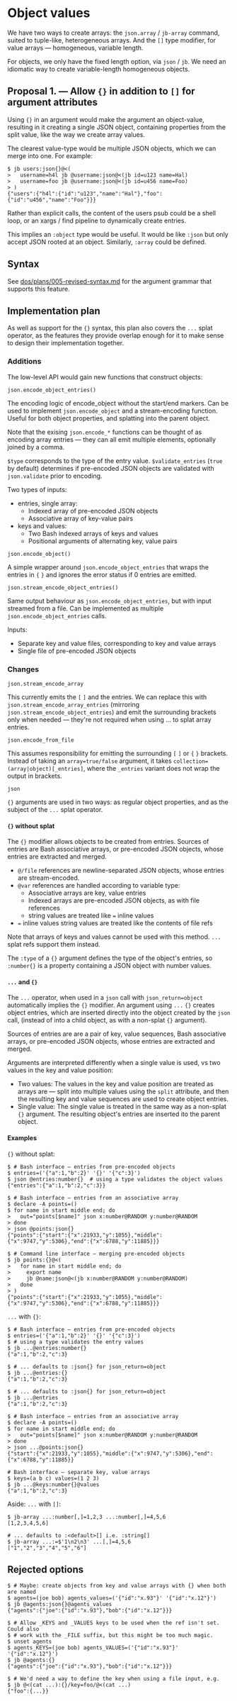 # Object values

We have two ways to create arrays: the `json.array` / `jb-array` command, suited
to tuple-like, heterogeneous arrays. And the `[]` type modifier, for value
arrays — homogeneous, variable length.

For objects, we only have the fixed length option, via `json` / `jb`. We need an
idiomatic way to create variable-length homogeneous objects.

## Proposal 1. — Allow `{}` in addition to `[]` for argument attributes

Using `{}` in an argument would make the argument an object-value, resulting in
it creating a single JSON object, containing properties from the split value,
like the way we create array values.

The clearest value-type would be multiple JSON objects, which we can merge into
one. For example:

```Console
$ jb users:json{}@<(
>   username=h4l jb @username:json@<(jb id=u123 name=Hal)
>   username=foo jb @username:json@<(jb id=u456 name=Foo)
> )
{"users":{"h4l":{"id":"u123","name":"Hal"},"foo":{"id":"u456","name":"Foo"}}}
```

Rather than explicit calls, the content of the users psub could be a shell loop,
or an xargs / find pipeline to dynamically create entries.

This implies an `:object` type would be useful. It would be like `:json` but
only accept JSON rooted at an object. Similarly, `:array` could be defined.

## Syntax

See [dos/plans/005-revised-syntax.md](./005-revised-syntax.md) for the argument
grammar that supports this feature.

## Implementation plan

As well as support for the `{}` syntax, this plan also covers the `...` splat
operator, as the features they provide overlap enough for it to make sense to
design their implementation together.

### Additions

The low-level API would gain new functions that construct objects:

`json.encode_object_entries()`

The encoding logic of encode_object without the start/end markers. Can be used
to implement `json.encode_object` and a stream-encoding function. Useful for
both object properties, and splatting into the parent object.

Note that the exising `json.encode_*` functions can be thought of as encoding
array entries — they can all emit multiple elements, optionally joined by a
comma.

`$type` corresponds to the type of the entry value. `$validate_entries` (`true`
by default) determines if pre-encoded JSON objects are validated with
`json.validate` prior to encoding.

<!-- TODO: need a way to signal to the caller if 0 entries were emitted, because
     the caller is responsible for inserting commas between adjacent blocks of
     entries. We should probably return a fixed error status if no entries are
     emitted.

     Note: When implementing we can append commas to all array entries, then
     remove commas from the final entry and from any entries which consist only
     of commas, in order to omit empty lines.
      -->

Two types of inputs:

- entries, single array:
  - Indexed array of pre-encoded JSON objects
  - Associative array of key-value pairs
- keys and values:
  - Two Bash indexed arrays of keys and values
  - Positional arguments of alternating key, value pairs

<!-- TODO: do we need this? -->

`json.encode_object()`

A simple wrapper around `json.encode_object_entries` that wraps the entries in
`{` `}` and ignores the error status if 0 entries are emitted.

`json.stream_encode_object_entries()`

Same output behaviour as `json.encode_object_entries`, but with input streamed
from a file. Can be implemented as multiple `json.encode_object_entries` calls.

Inputs:

- Separate key and value files, corresponding to key and value arrays
- Single file of pre-encoded JSON objects

### Changes

`json.stream_encode_array`

This currently emits the `[` `]` and the entries. We can replace this with
`json.stream_encode_array_entries` (mirroring
`json.stream_encode_object_entries`) and emit the surrounding brackets only when
needed — they're not required when using ... to splat array entries.

`json.encode_from_file`

This assumes responsibility for emitting the surrounding `[` `]` or `{` `}`
brackets. Instead of taking an `array=true/false` argument, it takes
`collection=(array|object)[_entries]`, where the `_entries` variant does not
wrap the output in brackets.

<!-- TODO: We could also omit this bracket wrapping, and perform it in the
    `json` function, as it already does it for non-streamed arrays values. -->

`json`

`{}` arguments are used in two ways: as regular object properties, and as the
subject of the `...` splat operator.

#### `{}` without splat

The `{}` modifier allows objects to be created from entries. Sources of entries
are Bash associative arrays, or pre-encoded JSON objects, whose entries are
extracted and merged.

- `@/file` references are newline-separated JSON objects, whose entries are
  stream-encoded.
- `@var` references are handled according to variable type:
  - Associative arrays are key, value entries
  - Indexed arrays are pre-encoded JSON objects, as with file references
  - string values are treated like `=` inline values
- `=` inline values string values are treated like the contents of file refs

Note that arrays of keys and values cannot be used with this method. `...` splat
refs support them instead.

The `:type` of a `{}` argument defines the type of the object's entries, so
`:number{}` is a property containing a JSON object with number values.

#### `...` and `{}`

The `...` operator, when used in a `json` call with `json_return=object`
automatically implies the `{}` modifier. An argument using `...` `{}` creates
object entries, which are inserted directly into the object created by the
`json` call, (instead of into a child object, as with a non-splat `{}`
argument).

Sources of entries are are a pair of key, value sequences, Bash associative
arrays, or pre-encoded JSON objects, whose entries are extracted and merged.

Arguments are interpreted differently when a single value is used, vs two values
in the key and value position:

- Two values: The values in the key and value position are treated as arrays are
  — split into multiple values using the `split` attribute, and then the
  resulting key and value sequences are used to create object entries.
- Single value: The single value is treated in the same way as a non-splat `{}`
  argument. The resulting object's entries are inserted ito the parent object.

#### Examples

`{}` without splat:

```Console
$ # Bash interface — entries from pre-encoded objects
$ entries=('{"a":1,"b":2}' '{}' '{"c":3}')
$ json @entries:number{}  # using a type validates the object values
{"entries":{"a":1,"b":2,"c":3}}

$ # Bash interface — entries from an associative array
$ declare -A points=()
$ for name in start middle end; do
>   out="points[$name]" json x:number@RANDOM y:number@RANDOM
> done
> json @points:json{}
{"points":{"start":{"x":21933,"y":1055},"middle":{"x":9747,"y":5306},"end":{"x":6788,"y":11885}}}

$ # Command line interface — merging pre-encoded objects
$ jb points:{}@<(
>   for name in start middle end; do
>     export name
>     jb @name:json@<(jb x:number@RANDOM y:number@RANDOM)
>   done
> )
{"points":{"start":{"x":21933,"y":1055},"middle":{"x":9747,"y":5306},"end":{"x":6788,"y":11885}}}
```

`...` with `{}`:

```Console
$ # Bash interface — entries from pre-encoded objects
$ entries=('{"a":1,"b":2}' '{}' '{"c":3}')
$ # using a type validates the entry values
$ jb ...@entries:number{}
{"a":1,"b":2,"c":3}

$ # ... defaults to :json{} for json_return=object
$ jb ...@entries:{}
{"a":1,"b":2,"c":3}

$ # ... defaults to :json{} for json_return=object
$ jb ...@entries
{"a":1,"b":2,"c":3}

$ # Bash interface — entries from an associative array
$ declare -A points=()
$ for name in start middle end; do
>   out="points[$name]" json x:number@RANDOM y:number@RANDOM
> done
> json ...@points:json{}
{"start":{"x":21933,"y":1055},"middle":{"x":9747,"y":5306},"end":{"x":6788,"y":11885}}

# Bash interface — separate key, value arrays
$ keys=(a b c) values=(1 2 3)
$ jb ...@keys:number{}@values
{"a":1,"b":2,"c":3}
```

Aside: `...` with `[]`:

```
$ jb-array ...:number[,]=1,2,3 ...:number[,]=4,5,6
[1,2,3,4,5,6]

# ... defaults to :<default>[] i.e. :string[]
$ jb-array ...:=$'1\n2\n3' ...[,]=4,5,6
["1","2","3","4","5","6"]
```

## Rejected options

```Console
$ # Maybe: create objects from key and value arrays with {} when both are named
$ agents=(joe bob) agents_values=('{"id":"x.93"}' '{"id":"x.12"}')
$ jb @agents:json{}@agents_values
{"agents":{"joe":{"id":"x.93"},"bob":{"id":"x.12"}}}

$ # Allow _KEYS and _VALUES keys to be used when the ref isn't set. Could also
$ # work with the _FILE suffix, but this might be too much magic.
$ unset agents
$ agents_KEYS=(joe bob) agents_VALUES=('{"id":"x.93"}' '{"id":"x.12"}')
$ jb @agents:{}
{"agents":{"joe":{"id":"x.93"},"bob":{"id":"x.12"}}}

$ # We'd need a way to define the key when using a file input, e.g.
$ jb @<(cat ...):{}/key=foo/@<(cat ...)
{"foo":{...}}
```
